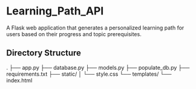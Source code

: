 # Learning_Path_API
A Flask web application that generates a personalized learning path for users based on their progress and topic prerequisites.

## Directory Structure
.
├── app.py
├── database.py
├── models.py
├── populate_db.py
├── requirements.txt
├── static/
│   └── style.css
└── templates/
    └── index.html
